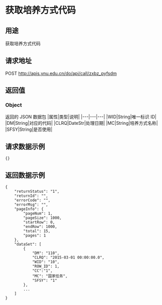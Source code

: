 # 获取培养方式代码

## 用途

获取培养方式代码

## 请求地址

POST http://apis.ynu.edu.cn/do/api/call/zxbz_pyfsdm

## 返回值

### Object

返回的 JSON 数据包
|属性|类型|说明|
|---|---|---|
|WID|String|唯一标识 ID|
|DM|String|对应的代码|
|CLRQ|DateStr|处理日期|
|MC|String|培养方式名称|
|SFSY|String|是否使用|

## 请求数据示例

```
{}
```

## 返回数据示例

```
{
    "returnStatus": "1",
    "returnId": "",
    "errorCode": "",
    "errorMsg": "",
    "pageInfo": {
        "pageNum": 1,
        "pageSize": 1000,
        "startRow": 0,
        "endRow": 1000,
        "total": 15,
        "pages": 1
    },
    "dataSet": [
        {
            "DM": "110",
            "CLRQ": "2015-03-01 00:00:00.0",
            "WID": "10",
            "ROW_ID": 1,
            "CC":"1",
            "MC": "国家任务",
            "SFSY": "1"
        },
        ...
    ]
}
```
